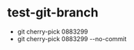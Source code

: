 # test-git-branch

<ul>
    <li>git cherry-pick 0883299</li>
    <li>git cherry-pick 0883299 --no-commit</li>
</ul>